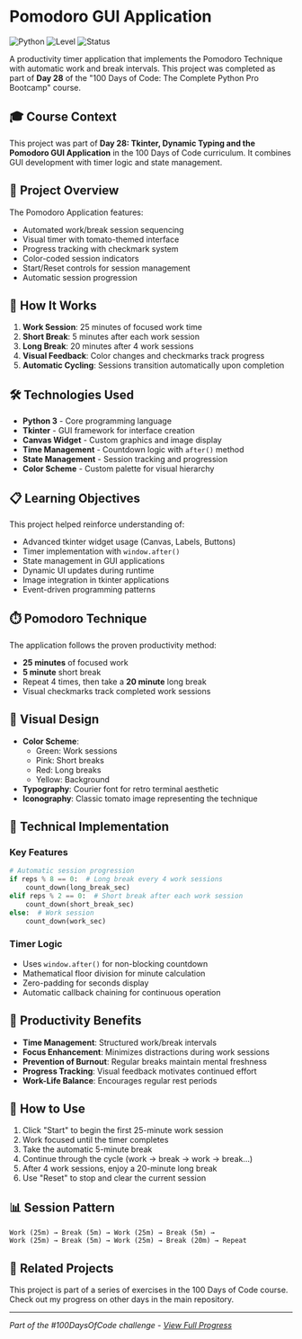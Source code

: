 # Pomodoro GUI Application

![Python](https://img.shields.io/badge/Python-3-blue?style=for-the-badge)
![Level](https://img.shields.io/badge/Level-Intermediate-orange?style=for-the-badge)
![Status](https://img.shields.io/badge/Status-Complete-brightgreen?style=for-the-badge)

A productivity timer application that implements the Pomodoro Technique with automatic work and break intervals. This project was completed as part of **Day 28** of the "100 Days of Code: The Complete Python Pro Bootcamp" course.

## 🎓 Course Context

This project was part of **Day 28: Tkinter, Dynamic Typing and the Pomodoro GUI Application** in the 100 Days of Code curriculum. It combines GUI development with timer logic and state management.

## 🎯 Project Overview

The Pomodoro Application features:
- Automated work/break session sequencing
- Visual timer with tomato-themed interface
- Progress tracking with checkmark system
- Color-coded session indicators
- Start/Reset controls for session management
- Automatic session progression

## 🚀 How It Works

1. **Work Session**: 25 minutes of focused work time
2. **Short Break**: 5 minutes after each work session
3. **Long Break**: 20 minutes after 4 work sessions
4. **Visual Feedback**: Color changes and checkmarks track progress
5. **Automatic Cycling**: Sessions transition automatically upon completion

## 🛠️ Technologies Used

- **Python 3** - Core programming language
- **Tkinter** - GUI framework for interface creation
- **Canvas Widget** - Custom graphics and image display
- **Time Management** - Countdown logic with `after()` method
- **State Management** - Session tracking and progression
- **Color Scheme** - Custom palette for visual hierarchy

## 📋 Learning Objectives

This project helped reinforce understanding of:
- Advanced tkinter widget usage (Canvas, Labels, Buttons)
- Timer implementation with `window.after()`
- State management in GUI applications
- Dynamic UI updates during runtime
- Image integration in tkinter applications
- Event-driven programming patterns

## ⏱️ Pomodoro Technique

The application follows the proven productivity method:
- **25 minutes** of focused work
- **5 minute** short break
- Repeat 4 times, then take a **20 minute** long break
- Visual checkmarks track completed work sessions

## 🎨 Visual Design

- **Color Scheme**: 
  - Green: Work sessions
  - Pink: Short breaks  
  - Red: Long breaks
  - Yellow: Background
- **Typography**: Courier font for retro terminal aesthetic
- **Iconography**: Classic tomato image representing the technique

## 🔧 Technical Implementation

### Key Features
```python
# Automatic session progression
if reps % 8 == 0:  # Long break every 4 work sessions
    count_down(long_break_sec)
elif reps % 2 == 0:  # Short break after each work session
    count_down(short_break_sec)
else:  # Work session
    count_down(work_sec)
```

### Timer Logic
- Uses `window.after()` for non-blocking countdown
- Mathematical floor division for minute calculation
- Zero-padding for seconds display
- Automatic callback chaining for continuous operation

## 💼 Productivity Benefits

- **Time Management**: Structured work/break intervals
- **Focus Enhancement**: Minimizes distractions during work sessions
- **Prevention of Burnout**: Regular breaks maintain mental freshness
- **Progress Tracking**: Visual feedback motivates continued effort
- **Work-Life Balance**: Encourages regular rest periods

## 🎯 How to Use

1. Click "Start" to begin the first 25-minute work session
2. Work focused until the timer completes
3. Take the automatic 5-minute break
4. Continue through the cycle (work → break → work → break...)
5. After 4 work sessions, enjoy a 20-minute long break
6. Use "Reset" to stop and clear the current session

## 📊 Session Pattern

```
Work (25m) → Break (5m) → Work (25m) → Break (5m) → 
Work (25m) → Break (5m) → Work (25m) → Break (20m) → Repeat
```

## 🔄 Related Projects

This project is part of a series of exercises in the 100 Days of Code course. Check out my progress on other days in the main repository.

---

*Part of the #100DaysOfCode challenge - [View Full Progress](https://github.com/evncosta/100-Days-of-Code)*
